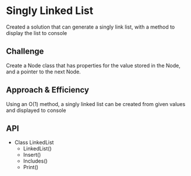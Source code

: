 # Singly Linked List
Created a solution that can generate a singly link list, with a method to display the list to console

## Challenge
Create a Node class that has properties for the value stored in the Node, and a pointer to the next Node.

## Approach & Efficiency
Using an O(1) method, a singly linked list can be created from given values and displayed to console

## API
- Class LinkedList
    - LinkedList()
    - Insert()
    - Includes()
    - Print()